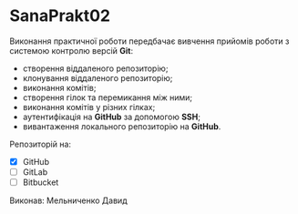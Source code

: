 # SanaPrakt02
Виконання практичної роботи передбачає вивчення прийомів роботи з системою контролю версій **Git**:
- створення віддаленого репозиторію;
- клонування віддаленого репозиторію;
- виконання комітів;
- створення гілок та перемикання між ними;
- виконання комітів у різних гілках;
- аутентифікація на **GitHub** за допомогою **SSH**;
- вивантаження локального репозиторію на **GitHub**.

Репозиторій на:
- [x] GitHub
- [ ] GitLab
- [ ] Bitbucket

Виконав: Мельниченко Давид
